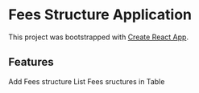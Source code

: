 # Fees Structure Application

This project was bootstrapped with [Create React App](https://github.com/facebook/create-react-app).

## Features

Add Fees structure
List Fees sructures in Table
